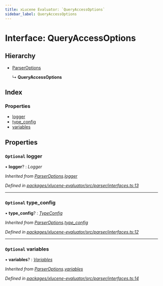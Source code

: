 ```yaml
---
title: xLucene Evaluator: `QueryAccessOptions`
sidebar_label: QueryAccessOptions
---
```


# Interface: QueryAccessOptions

## Hierarchy

* [ParserOptions](parseroptions.md)

  ↳ **QueryAccessOptions**

## Index

### Properties

* [logger](queryaccessoptions.md#optional-logger)
* [type_config](queryaccessoptions.md#optional-type_config)
* [variables](queryaccessoptions.md#optional-variables)

## Properties

### `Optional` logger

• **logger**? : *Logger*

*Inherited from [ParserOptions](parseroptions.md).[logger](parseroptions.md#optional-logger)*

*Defined in [packages/xlucene-evaluator/src/parser/interfaces.ts:13](https://github.com/terascope/teraslice/blob/78714a985/packages/xlucene-evaluator/src/parser/interfaces.ts#L13)*

___

### `Optional` type_config

• **type_config**? : *[TypeConfig](typeconfig.md)*

*Inherited from [ParserOptions](parseroptions.md).[type_config](parseroptions.md#optional-type_config)*

*Defined in [packages/xlucene-evaluator/src/parser/interfaces.ts:12](https://github.com/terascope/teraslice/blob/78714a985/packages/xlucene-evaluator/src/parser/interfaces.ts#L12)*

___

### `Optional` variables

• **variables**? : *[Variables](variables.md)*

*Inherited from [ParserOptions](parseroptions.md).[variables](parseroptions.md#optional-variables)*

*Defined in [packages/xlucene-evaluator/src/parser/interfaces.ts:14](https://github.com/terascope/teraslice/blob/78714a985/packages/xlucene-evaluator/src/parser/interfaces.ts#L14)*
